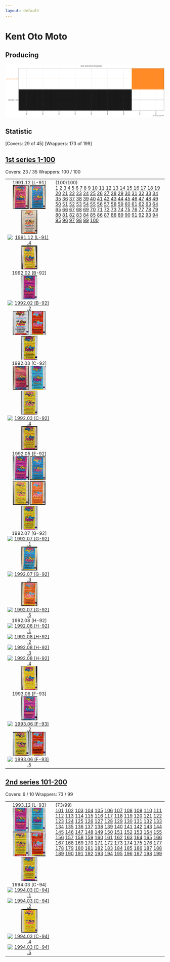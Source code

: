 ```yaml
---
layout: default
---
```


# Kent Oto Moto

## Producing

![producing](kent_turbo_producing.png "Oto Moto Producing")

## Statistic


\[Covers: 29 of 45\]
\[Wrappers: 173 of 199\]

## [1st series 1-100](1-100)

Covers: 23 / 35
Wrappers: 100 / 100

<table style="width:100%">
    <tr style="vertical-align: top;">
        <td style="width:30%;text-align: center">
            1991.12 [L-91] <br/>
            <a href='1-100/thumbnails/outer/1991_12{L-91}[5]/1.5.png' target='_blank'><img src='1-100/thumbnails/outer/1991_12{L-91}[5]/1.5.png' width='50' alt='1991.12 [L-91] .1'/></a>
            <a href='1-100/thumbnails/outer/1991_12{L-91}[5]/2.5.png' target='_blank'><img src='1-100/thumbnails/outer/1991_12{L-91}[5]/2.5.png' width='50' alt='1991.12 [L-91] .2'/></a>
            <a href='1-100/thumbnails/outer/1991_12{L-91}[5]/3.5.png' target='_blank'><img src='1-100/thumbnails/outer/1991_12{L-91}[5]/3.5.png' width='50' alt='1991.12 [L-91] .3'/></a>
            <a href='/collection/gum_wrappers/kent/turbo//missed_outer.png' target='_blank'><img src='/collection/gum_wrappers/kent/turbo//missed_outer.png' width='50' alt='1991.12 [L-91] .4'/></a>
            <a href='1-100/thumbnails/outer/1991_12{L-91}[5]/5.5.png' target='_blank'><img src='1-100/thumbnails/outer/1991_12{L-91}[5]/5.5.png' width='50' alt='1991.12 [L-91] .5'/></a>
            <br/>1992.02 [B-92] <br/>
            <a href='1-100/thumbnails/outer/1992_02{B-92}[5]/1.5.png' target='_blank'><img src='1-100/thumbnails/outer/1992_02{B-92}[5]/1.5.png' width='50' alt='1992.02 [B-92] .1'/></a>
            <a href='/collection/gum_wrappers/kent/turbo//missed_outer.png' target='_blank'><img src='/collection/gum_wrappers/kent/turbo//missed_outer.png' width='50' alt='1992.02 [B-92] .2'/></a>
            <a href='1-100/thumbnails/outer/1992_02{B-92}[5]/3.5.png' target='_blank'><img src='1-100/thumbnails/outer/1992_02{B-92}[5]/3.5.png' width='50' alt='1992.02 [B-92] .3'/></a>
            <a href='1-100/thumbnails/outer/1992_02{B-92}[5]/4.5.png' target='_blank'><img src='1-100/thumbnails/outer/1992_02{B-92}[5]/4.5.png' width='50' alt='1992.02 [B-92] .4'/></a>
            <a href='1-100/thumbnails/outer/1992_02{B-92}[5]/5.5.png' target='_blank'><img src='1-100/thumbnails/outer/1992_02{B-92}[5]/5.5.png' width='50' alt='1992.02 [B-92] .5'/></a>
            <br/>1992.03 [C-92] <br/>
            <a href='1-100/thumbnails/outer/1992_03{C-92}[5]/1.5.png' target='_blank'><img src='1-100/thumbnails/outer/1992_03{C-92}[5]/1.5.png' width='50' alt='1992.03 [C-92] .1'/></a>
            <a href='1-100/thumbnails/outer/1992_03{C-92}[5]/2.5.png' target='_blank'><img src='1-100/thumbnails/outer/1992_03{C-92}[5]/2.5.png' width='50' alt='1992.03 [C-92] .2'/></a>
            <a href='1-100/thumbnails/outer/1992_03{C-92}[5]/3.5.png' target='_blank'><img src='1-100/thumbnails/outer/1992_03{C-92}[5]/3.5.png' width='50' alt='1992.03 [C-92] .3'/></a>
            <a href='/collection/gum_wrappers/kent/turbo//missed_outer.png' target='_blank'><img src='/collection/gum_wrappers/kent/turbo//missed_outer.png' width='50' alt='1992.03 [C-92] .4'/></a>
            <a href='1-100/thumbnails/outer/1992_03{C-92}[5]/5.5.png' target='_blank'><img src='1-100/thumbnails/outer/1992_03{C-92}[5]/5.5.png' width='50' alt='1992.03 [C-92] .5'/></a>
            <br/>1992.05 [E-92] <br/>
            <a href='1-100/thumbnails/outer/1992_05{E-92}[5]/1.5.png' target='_blank'><img src='1-100/thumbnails/outer/1992_05{E-92}[5]/1.5.png' width='50' alt='1992.05 [E-92] .1'/></a>
            <a href='1-100/thumbnails/outer/1992_05{E-92}[5]/2.5.png' target='_blank'><img src='1-100/thumbnails/outer/1992_05{E-92}[5]/2.5.png' width='50' alt='1992.05 [E-92] .2'/></a>
            <a href='1-100/thumbnails/outer/1992_05{E-92}[5]/3.5.png' target='_blank'><img src='1-100/thumbnails/outer/1992_05{E-92}[5]/3.5.png' width='50' alt='1992.05 [E-92] .3'/></a>
            <a href='1-100/thumbnails/outer/1992_05{E-92}[5]/4.5.png' target='_blank'><img src='1-100/thumbnails/outer/1992_05{E-92}[5]/4.5.png' width='50' alt='1992.05 [E-92] .4'/></a>
            <a href='1-100/thumbnails/outer/1992_05{E-92}[5]/5.5.png' target='_blank'><img src='1-100/thumbnails/outer/1992_05{E-92}[5]/5.5.png' width='50' alt='1992.05 [E-92] .5'/></a>
            <br/>1992.07 [G-92] <br/>
            <a href='/collection/gum_wrappers/kent/turbo//missed_outer.png' target='_blank'><img src='/collection/gum_wrappers/kent/turbo//missed_outer.png' width='50' alt='1992.07 [G-92] .1'/></a>
            <a href='1-100/thumbnails/outer/1992_07{G-92}[5]/2.4.png' target='_blank'><img src='1-100/thumbnails/outer/1992_07{G-92}[5]/2.4.png' width='50' alt='1992.07 [G-92] .2'/></a>
            <a href='/collection/gum_wrappers/kent/turbo//missed_outer.png' target='_blank'><img src='/collection/gum_wrappers/kent/turbo//missed_outer.png' width='50' alt='1992.07 [G-92] .3'/></a>
            <a href='1-100/thumbnails/outer/1992_07{G-92}[5]/4.4.png' target='_blank'><img src='1-100/thumbnails/outer/1992_07{G-92}[5]/4.4.png' width='50' alt='1992.07 [G-92] .4'/></a>
            <a href='/collection/gum_wrappers/kent/turbo//missed_outer.png' target='_blank'><img src='/collection/gum_wrappers/kent/turbo//missed_outer.png' width='50' alt='1992.07 [G-92] .5'/></a>
            <br/>1992.08 [H-92] <br/>
            <a href='/collection/gum_wrappers/kent/turbo//missed_outer.png' target='_blank'><img src='/collection/gum_wrappers/kent/turbo//missed_outer.png' width='50' alt='1992.08 [H-92] .1'/></a>
            <a href='/collection/gum_wrappers/kent/turbo//missed_outer.png' target='_blank'><img src='/collection/gum_wrappers/kent/turbo//missed_outer.png' width='50' alt='1992.08 [H-92] .2'/></a>
            <a href='/collection/gum_wrappers/kent/turbo//missed_outer.png' target='_blank'><img src='/collection/gum_wrappers/kent/turbo//missed_outer.png' width='50' alt='1992.08 [H-92] .3'/></a>
            <a href='/collection/gum_wrappers/kent/turbo//missed_outer.png' target='_blank'><img src='/collection/gum_wrappers/kent/turbo//missed_outer.png' width='50' alt='1992.08 [H-92] .4'/></a>
            <a href='1-100/thumbnails/outer/1992_08{H-92}[5]/5.3.png' target='_blank'><img src='1-100/thumbnails/outer/1992_08{H-92}[5]/5.3.png' width='50' alt='1992.08 [H-92] .5'/></a>
            <br/>1993.06 [F-93] <br/>
            <a href='1-100/thumbnails/outer/1993_06{F-93}[5]/1.5.png' target='_blank'><img src='1-100/thumbnails/outer/1993_06{F-93}[5]/1.5.png' width='50' alt='1993.06 [F-93] .1'/></a>
            <a href='/collection/gum_wrappers/kent/turbo//missed_outer.png' target='_blank'><img src='/collection/gum_wrappers/kent/turbo//missed_outer.png' width='50' alt='1993.06 [F-93] .2'/></a>
            <a href='1-100/thumbnails/outer/1993_06{F-93}[5]/3.5.png' target='_blank'><img src='1-100/thumbnails/outer/1993_06{F-93}[5]/3.5.png' width='50' alt='1993.06 [F-93] .3'/></a>
            <a href='1-100/thumbnails/outer/1993_06{F-93}[5]/4.5.png' target='_blank'><img src='1-100/thumbnails/outer/1993_06{F-93}[5]/4.5.png' width='50' alt='1993.06 [F-93] .4'/></a>
            <a href='/collection/gum_wrappers/kent/turbo//missed_outer.png' target='_blank'><img src='/collection/gum_wrappers/kent/turbo//missed_outer.png' width='50' alt='1993.06 [F-93] .5'/></a>
            <br/>
        </td>
        <td>
            (100/100)<br/>
            <a class='perfect' href='1-100/thumbnails/inner/1.5.png' title='' target='_blank'>1</a>
            <a class='enough' href='1-100/thumbnails/inner/2.4.png' title='' target='_blank'>2</a>
            <a class='perfect' href='1-100/thumbnails/inner/3.5.png' title='' target='_blank'>3</a>
            <a class='perfect' href='1-100/thumbnails/inner/4.5.png' title='' target='_blank'>4</a>
            <a class='perfect' href='1-100/thumbnails/inner/5.5.png' title='' target='_blank'>5</a>
            <a class='perfect' href='1-100/thumbnails/inner/6.5.png' title='' target='_blank'>6</a>
            <a class='perfect' href='1-100/thumbnails/inner/7.5.png' title='' target='_blank'>7</a>
            <a class='perfect' href='1-100/thumbnails/inner/8.5.png' title='' target='_blank'>8</a>
            <a class='perfect' href='1-100/thumbnails/inner/9.5.png' title='' target='_blank'>9</a>
            <a class='perfect' href='1-100/thumbnails/inner/10.5.png' title='' target='_blank'>10</a>
            <a class='perfect' href='1-100/thumbnails/inner/11.5.png' title='' target='_blank'>11</a>
            <a class='perfect' href='1-100/thumbnails/inner/12.5.png' title='' target='_blank'>12</a>
            <a class='perfect' href='1-100/thumbnails/inner/13.5.png' title='' target='_blank'>13</a>
            <a class='perfect' href='1-100/thumbnails/inner/14.5.png' title='' target='_blank'>14</a>
            <a class='enough' href='1-100/thumbnails/inner/15.4.png' title='' target='_blank'>15</a>
            <a class='perfect' href='1-100/thumbnails/inner/16.5.png' title='' target='_blank'>16</a>
            <a class='perfect' href='1-100/thumbnails/inner/17.5.png' title='' target='_blank'>17</a>
            <a class='perfect' href='1-100/thumbnails/inner/18.5.png' title='' target='_blank'>18</a>
            <a class='perfect' href='1-100/thumbnails/inner/19.5.png' title='' target='_blank'>19</a>
            <a class='perfect' href='1-100/thumbnails/inner/20.5.png' title='' target='_blank'>20</a>
            <a class='perfect' href='1-100/thumbnails/inner/21.5.png' title='' target='_blank'>21</a>
            <a class='perfect' href='1-100/thumbnails/inner/22.5.png' title='' target='_blank'>22</a>
            <a class='enough' href='1-100/thumbnails/inner/23.4.png' title='' target='_blank'>23</a>
            <a class='perfect' href='1-100/thumbnails/inner/24.5.png' title='' target='_blank'>24</a>
            <a class='perfect' href='1-100/thumbnails/inner/25.5.png' title='' target='_blank'>25</a>
            <a class='perfect' href='1-100/thumbnails/inner/26.5.png' title='' target='_blank'>26</a>
            <a class='perfect' href='1-100/thumbnails/inner/27.5.png' title='' target='_blank'>27</a>
            <a class='perfect' href='1-100/thumbnails/inner/28.5.png' title='' target='_blank'>28</a>
            <a class='enough' href='1-100/thumbnails/inner/29.4.png' title='' target='_blank'>29</a>
            <a class='perfect' href='1-100/thumbnails/inner/30.5.png' title='' target='_blank'>30</a>
            <a class='perfect' href='1-100/thumbnails/inner/31.5.png' title='' target='_blank'>31</a>
            <a class='perfect' href='1-100/thumbnails/inner/32.5.png' title='' target='_blank'>32</a>
            <a class='enough' href='1-100/thumbnails/inner/33.4.png' title='' target='_blank'>33</a>
            <a class='perfect' href='1-100/thumbnails/inner/34.5.png' title='' target='_blank'>34</a>
            <a class='perfect' href='1-100/thumbnails/inner/35.5.png' title='' target='_blank'>35</a>
            <a class='perfect' href='1-100/thumbnails/inner/36.5.png' title='' target='_blank'>36</a>
            <a class='perfect' href='1-100/thumbnails/inner/37.5.png' title='' target='_blank'>37</a>
            <a class='enough' href='1-100/thumbnails/inner/38.4.png' title='' target='_blank'>38</a>
            <a class='enough' href='1-100/thumbnails/inner/39.4.png' title='' target='_blank'>39</a>
            <a class='perfect' href='1-100/thumbnails/inner/40.5.png' title='' target='_blank'>40</a>
            <a class='perfect' href='1-100/thumbnails/inner/41.5.png' title='' target='_blank'>41</a>
            <a class='perfect' href='1-100/thumbnails/inner/42.5.png' title='' target='_blank'>42</a>
            <a class='perfect' href='1-100/thumbnails/inner/43.5.png' title='' target='_blank'>43</a>
            <a class='perfect' href='1-100/thumbnails/inner/44.5.png' title='' target='_blank'>44</a>
            <a class='enough' href='1-100/thumbnails/inner/45.4.png' title='' target='_blank'>45</a>
            <a class='perfect' href='1-100/thumbnails/inner/46.5.png' title='' target='_blank'>46</a>
            <a class='perfect' href='1-100/thumbnails/inner/47.5.png' title='' target='_blank'>47</a>
            <a class='perfect' href='1-100/thumbnails/inner/48.5.png' title='' target='_blank'>48</a>
            <a class='perfect' href='1-100/thumbnails/inner/49.5.png' title='' target='_blank'>49</a>
            <a class='enough' href='1-100/thumbnails/inner/50.4.png' title='' target='_blank'>50</a>
            <a class='perfect' href='1-100/thumbnails/inner/51.5.png' title='' target='_blank'>51</a>
            <a class='enough' href='1-100/thumbnails/inner/52.4.png' title='' target='_blank'>52</a>
            <a class='perfect' href='1-100/thumbnails/inner/53.5.png' title='' target='_blank'>53</a>
            <a class='perfect' href='1-100/thumbnails/inner/54.5.png' title='' target='_blank'>54</a>
            <a class='perfect' href='1-100/thumbnails/inner/55.5.png' title='' target='_blank'>55</a>
            <a class='perfect' href='1-100/thumbnails/inner/56.5.png' title='' target='_blank'>56</a>
            <a class='perfect' href='1-100/thumbnails/inner/57.5.png' title='' target='_blank'>57</a>
            <a class='perfect' href='1-100/thumbnails/inner/58.5.png' title='' target='_blank'>58</a>
            <a class='perfect' href='1-100/thumbnails/inner/59.5.png' title='' target='_blank'>59</a>
            <a class='enough' href='1-100/thumbnails/inner/60.4.png' title='' target='_blank'>60</a>
            <a class='perfect' href='1-100/thumbnails/inner/61.5.png' title='' target='_blank'>61</a>
            <a class='perfect' href='1-100/thumbnails/inner/62.5.png' title='' target='_blank'>62</a>
            <a class='perfect' href='1-100/thumbnails/inner/63.5.png' title='' target='_blank'>63</a>
            <a class='perfect' href='1-100/thumbnails/inner/64.5.png' title='' target='_blank'>64</a>
            <a class='perfect' href='1-100/thumbnails/inner/65.5.png' title='' target='_blank'>65</a>
            <a class='perfect' href='1-100/thumbnails/inner/66.5.png' title='' target='_blank'>66</a>
            <a class='perfect' href='1-100/thumbnails/inner/67.5.png' title='' target='_blank'>67</a>
            <a class='perfect' href='1-100/thumbnails/inner/68.5.png' title='' target='_blank'>68</a>
            <a class='perfect' href='1-100/thumbnails/inner/69.5.png' title='' target='_blank'>69</a>
            <a class='perfect' href='1-100/thumbnails/inner/70.5.png' title='' target='_blank'>70</a>
            <a class='perfect' href='1-100/thumbnails/inner/71.5.png' title='' target='_blank'>71</a>
            <a class='perfect' href='1-100/thumbnails/inner/72.5.png' title='' target='_blank'>72</a>
            <a class='perfect' href='1-100/thumbnails/inner/73.5.png' title='' target='_blank'>73</a>
            <a class='perfect' href='1-100/thumbnails/inner/74.5.png' title='' target='_blank'>74</a>
            <a class='perfect' href='1-100/thumbnails/inner/75.5.png' title='' target='_blank'>75</a>
            <a class='perfect' href='1-100/thumbnails/inner/76.5.png' title='' target='_blank'>76</a>
            <a class='perfect' href='1-100/thumbnails/inner/77.5.png' title='' target='_blank'>77</a>
            <a class='perfect' href='1-100/thumbnails/inner/78.5.png' title='' target='_blank'>78</a>
            <a class='perfect' href='1-100/thumbnails/inner/79.5.png' title='' target='_blank'>79</a>
            <a class='perfect' href='1-100/thumbnails/inner/80.5.png' title='' target='_blank'>80</a>
            <a class='perfect' href='1-100/thumbnails/inner/81.5.png' title='' target='_blank'>81</a>
            <a class='perfect' href='1-100/thumbnails/inner/82.5.png' title='' target='_blank'>82</a>
            <a class='perfect' href='1-100/thumbnails/inner/83.5.png' title='' target='_blank'>83</a>
            <a class='perfect' href='1-100/thumbnails/inner/84.5.png' title='' target='_blank'>84</a>
            <a class='enough' href='1-100/thumbnails/inner/85.4.png' title='' target='_blank'>85</a>
            <a class='perfect' href='1-100/thumbnails/inner/86.5.png' title='' target='_blank'>86</a>
            <a class='perfect' href='1-100/thumbnails/inner/87.5.png' title='' target='_blank'>87</a>
            <a class='enough' href='1-100/thumbnails/inner/88.4.png' title='' target='_blank'>88</a>
            <a class='perfect' href='1-100/thumbnails/inner/89.5.png' title='' target='_blank'>89</a>
            <a class='perfect' href='1-100/thumbnails/inner/90.5.png' title='' target='_blank'>90</a>
            <a class='perfect' href='1-100/thumbnails/inner/91.5.png' title='' target='_blank'>91</a>
            <a class='perfect' href='1-100/thumbnails/inner/92.5.png' title='' target='_blank'>92</a>
            <a class='perfect' href='1-100/thumbnails/inner/93.5.png' title='' target='_blank'>93</a>
            <a class='perfect' href='1-100/thumbnails/inner/94.5.png' title='' target='_blank'>94</a>
            <a class='perfect' href='1-100/thumbnails/inner/95.5.png' title='' target='_blank'>95</a>
            <a class='enough' href='1-100/thumbnails/inner/96.4.png' title='' target='_blank'>96</a>
            <a class='perfect' href='1-100/thumbnails/inner/97.5.png' title='' target='_blank'>97</a>
            <a class='perfect' href='1-100/thumbnails/inner/98.5.png' title='' target='_blank'>98</a>
            <a class='perfect' href='1-100/thumbnails/inner/99.5.png' title='' target='_blank'>99</a>
            <a class='perfect' href='1-100/thumbnails/inner/100.5.png' title='' target='_blank'>100</a>
        </td>
    </tr>
</table>

## [2nd series 101-200](101-200)

Covers: 6 / 10
Wrappers: 73 / 99

<table style="width:100%">
    <tr style="vertical-align: top;">
        <td style="width:30%;text-align: center">
            1993.12 [L-93] <br/>
            <a href='101-200/thumbnails/outer/1993_12{L-93}[5]/1.5.png' target='_blank'><img src='101-200/thumbnails/outer/1993_12{L-93}[5]/1.5.png' width='50' alt='1993.12 [L-93] .1'/></a>
            <a href='101-200/thumbnails/outer/1993_12{L-93}[5]/2.5.png' target='_blank'><img src='101-200/thumbnails/outer/1993_12{L-93}[5]/2.5.png' width='50' alt='1993.12 [L-93] .2'/></a>
            <a href='101-200/thumbnails/outer/1993_12{L-93}[5]/3.5.png' target='_blank'><img src='101-200/thumbnails/outer/1993_12{L-93}[5]/3.5.png' width='50' alt='1993.12 [L-93] .3'/></a>
            <a href='101-200/thumbnails/outer/1993_12{L-93}[5]/4.5.png' target='_blank'><img src='101-200/thumbnails/outer/1993_12{L-93}[5]/4.5.png' width='50' alt='1993.12 [L-93] .4'/></a>
            <a href='101-200/thumbnails/outer/1993_12{L-93}[5]/5.5.png' target='_blank'><img src='101-200/thumbnails/outer/1993_12{L-93}[5]/5.5.png' width='50' alt='1993.12 [L-93] .5'/></a>
            <br/>1994.03 [C-94] <br/>
            <a href='/collection/gum_wrappers/kent/turbo//missed_outer.png' target='_blank'><img src='/collection/gum_wrappers/kent/turbo//missed_outer.png' width='50' alt='1994.03 [C-94] .1'/></a>
            <a href='/collection/gum_wrappers/kent/turbo//missed_outer.png' target='_blank'><img src='/collection/gum_wrappers/kent/turbo//missed_outer.png' width='50' alt='1994.03 [C-94] .2'/></a>
            <a href='101-200/thumbnails/outer/1994_03{C-94}[5]/3.5.png' target='_blank'><img src='101-200/thumbnails/outer/1994_03{C-94}[5]/3.5.png' width='50' alt='1994.03 [C-94] .3'/></a>
            <a href='/collection/gum_wrappers/kent/turbo//missed_outer.png' target='_blank'><img src='/collection/gum_wrappers/kent/turbo//missed_outer.png' width='50' alt='1994.03 [C-94] .4'/></a>
            <a href='/collection/gum_wrappers/kent/turbo//missed_outer.png' target='_blank'><img src='/collection/gum_wrappers/kent/turbo//missed_outer.png' width='50' alt='1994.03 [C-94] .5'/></a>
            <br/>
        </td>
        <td>
            (73/99)<br/>
            <a class='enough' href='101-200/thumbnails/inner/101.4.png' title='' target='_blank'>101</a>
            <a class='perfect' href='101-200/thumbnails/inner/102.5.png' title='' target='_blank'>102</a>
            <a class='missed' href='missed.png' title='' target='_blank'>103</a>
            <a class='perfect' href='101-200/thumbnails/inner/104.5.png' title='' target='_blank'>104</a>
            <a class='missed' href='missed.png' title='' target='_blank'>105</a>
            <a class='missed' href='missed.png' title='' target='_blank'>106</a>
            <a class='perfect' href='101-200/thumbnails/inner/107.5.png' title='' target='_blank'>107</a>
            <a class='perfect' href='101-200/thumbnails/inner/108.5.png' title='' target='_blank'>108</a>
            <a class='missed' href='missed.png' title='' target='_blank'>109</a>
            <a class='missed' href='missed.png' title='' target='_blank'>110</a>
            <a class='perfect' href='101-200/thumbnails/inner/111.5.png' title='' target='_blank'>111</a>
            <a class='perfect' href='101-200/thumbnails/inner/112.5.png' title='' target='_blank'>112</a>
            <a class='perfect' href='101-200/thumbnails/inner/113.5.png' title='' target='_blank'>113</a>
            <a class='enough' href='101-200/thumbnails/inner/114.4.png' title='' target='_blank'>114</a>
            <a class='perfect' href='101-200/thumbnails/inner/115.5.png' title='' target='_blank'>115</a>
            <a class='enough' href='101-200/thumbnails/inner/116.4.png' title='' target='_blank'>116</a>
            <a class='perfect' href='101-200/thumbnails/inner/117.5.png' title='' target='_blank'>117</a>
            <a class='perfect' href='101-200/thumbnails/inner/118.5.png' title='' target='_blank'>118</a>
            <a class='perfect' href='101-200/thumbnails/inner/119.5.png' title='' target='_blank'>119</a>
            <a class='perfect' href='101-200/thumbnails/inner/120.5.png' title='' target='_blank'>120</a>
            <a class='enough' href='101-200/thumbnails/inner/121.4.png' title='' target='_blank'>121</a>
            <a class='perfect' href='101-200/thumbnails/inner/122.5.png' title='' target='_blank'>122</a>
            <a class='perfect' href='101-200/thumbnails/inner/123.5.png' title='' target='_blank'>123</a>
            <a class='missed' href='missed.png' title='' target='_blank'>124</a>
            <a class='missed' href='missed.png' title='' target='_blank'>125</a>
            <a class='perfect' href='101-200/thumbnails/inner/126.5.png' title='' target='_blank'>126</a>
            <a class='missed' href='missed.png' title='' target='_blank'>127</a>
            <a class='perfect' href='101-200/thumbnails/inner/128.5.png' title='' target='_blank'>128</a>
            <a class='good' href='101-200/thumbnails/inner/129.3.png' title='' target='_blank'>129</a>
            <a class='missed' href='missed.png' title='' target='_blank'>130</a>
            <a class='perfect' href='101-200/thumbnails/inner/131.5.png' title='' target='_blank'>131</a>
            <a class='perfect' href='101-200/thumbnails/inner/132.5.png' title='' target='_blank'>132</a>
            <a class='perfect' href='101-200/thumbnails/inner/133.5.png' title='' target='_blank'>133</a>
            <a class='perfect' href='101-200/thumbnails/inner/134.5.png' title='' target='_blank'>134</a>
            <a class='perfect' href='101-200/thumbnails/inner/135.5.png' title='' target='_blank'>135</a>
            <a class='enough' href='101-200/thumbnails/inner/136.4.png' title='' target='_blank'>136</a>
            <a class='perfect' href='101-200/thumbnails/inner/137.5.png' title='' target='_blank'>137</a>
            <a class='perfect' href='101-200/thumbnails/inner/138.5.png' title='' target='_blank'>138</a>
            <a class='perfect' href='101-200/thumbnails/inner/139.5.png' title='' target='_blank'>139</a>
            <a class='perfect' href='101-200/thumbnails/inner/140.5.png' title='' target='_blank'>140</a>
            <a class='perfect' href='101-200/thumbnails/inner/141.5.png' title='' target='_blank'>141</a>
            <a class='perfect' href='101-200/thumbnails/inner/142.5.png' title='' target='_blank'>142</a>
            <a class='perfect' href='101-200/thumbnails/inner/143.5.png' title='' target='_blank'>143</a>
            <a class='enough' href='101-200/thumbnails/inner/144.4.png' title='' target='_blank'>144</a>
            <a class='perfect' href='101-200/thumbnails/inner/145.5.png' title='' target='_blank'>145</a>
            <a class='perfect' href='101-200/thumbnails/inner/146.5.png' title='' target='_blank'>146</a>
            <a class='perfect' href='101-200/thumbnails/inner/147.5.png' title='' target='_blank'>147</a>
            <a class='missed' href='missed.png' title='' target='_blank'>148</a>
            <a class='perfect' href='101-200/thumbnails/inner/149.5.png' title='' target='_blank'>149</a>
            <a class='perfect' href='101-200/thumbnails/inner/150.5.png' title='' target='_blank'>150</a>
            <a class='missed' href='missed.png' title='' target='_blank'>151</a>
            <a class='perfect' href='101-200/thumbnails/inner/152.5.png' title='' target='_blank'>152</a>
            <a class='missed' href='missed.png' title='' target='_blank'>153</a>
            <a class='missed' href='missed.png' title='' target='_blank'>154</a>
            <a class='missed' href='missed.png' title='' target='_blank'>155</a>
            <a class='perfect' href='101-200/thumbnails/inner/156.5.png' title='' target='_blank'>156</a>
            <a class='missed' href='missed.png' title='' target='_blank'>157</a>
            <a class='missed' href='missed.png' title='' target='_blank'>158</a>
            <a class='perfect' href='101-200/thumbnails/inner/159.5.png' title='' target='_blank'>159</a>
            <a class='perfect' href='101-200/thumbnails/inner/160.5.png' title='' target='_blank'>160</a>
            <a class='perfect' href='101-200/thumbnails/inner/161.5.png' title='' target='_blank'>161</a>
            <a class='perfect' href='101-200/thumbnails/inner/162.5.png' title='' target='_blank'>162</a>
            <a class='perfect' href='101-200/thumbnails/inner/163.5.png' title='' target='_blank'>163</a>
            <a class='perfect' href='101-200/thumbnails/inner/164.5.png' title='' target='_blank'>164</a>
            <a class='perfect' href='101-200/thumbnails/inner/165.5.png' title='' target='_blank'>165</a>
            <a class='enough' href='101-200/thumbnails/inner/166.4.png' title='' target='_blank'>166</a>
            <a class='perfect' href='101-200/thumbnails/inner/167.5.png' title='' target='_blank'>167</a>
            <a class='perfect' href='101-200/thumbnails/inner/168.5.png' title='' target='_blank'>168</a>
            <a class='perfect' href='101-200/thumbnails/inner/169.5.png' title='' target='_blank'>169</a>
            <a class='perfect' href='101-200/thumbnails/inner/170.5.png' title='' target='_blank'>170</a>
            <a class='perfect' href='101-200/thumbnails/inner/171.5.png' title='' target='_blank'>171</a>
            <a class='missed' href='missed.png' title='' target='_blank'>172</a>
            <a class='perfect' href='101-200/thumbnails/inner/173.5.png' title='' target='_blank'>173</a>
            <a class='enough' href='101-200/thumbnails/inner/174.4.png' title='' target='_blank'>174</a>
            <a class='enough' href='101-200/thumbnails/inner/175.4.png' title='' target='_blank'>175</a>
            <a class='perfect' href='101-200/thumbnails/inner/176.5.png' title='' target='_blank'>176</a>
            <a class='perfect' href='101-200/thumbnails/inner/177.5.png' title='' target='_blank'>177</a>
            <a class='perfect' href='101-200/thumbnails/inner/178.5.png' title='' target='_blank'>178</a>
            <a class='missed' href='missed.png' title='' target='_blank'>179</a>
            <a class='missed' href='missed.png' title='' target='_blank'>180</a>
            <a class='missed' href='missed.png' title='' target='_blank'>181</a>
            <a class='missed' href='missed.png' title='' target='_blank'>182</a>
            <a class='enough' href='101-200/thumbnails/inner/183.4.png' title='' target='_blank'>183</a>
            <a class='enough' href='101-200/thumbnails/inner/184.4.png' title='' target='_blank'>184</a>
            <a class='perfect' href='101-200/thumbnails/inner/185.5.png' title='' target='_blank'>185</a>
            <a class='perfect' href='101-200/thumbnails/inner/186.5.png' title='' target='_blank'>186</a>
            <a class='perfect' href='101-200/thumbnails/inner/187.5.png' title='' target='_blank'>187</a>
            <a class='missed' href='missed.png' title='' target='_blank'>188</a>
            <a class='perfect' href='101-200/thumbnails/inner/189.5.png' title='' target='_blank'>189</a>
            <a class='perfect' href='101-200/thumbnails/inner/190.5.png' title='' target='_blank'>190</a>
            <a class='perfect' href='101-200/thumbnails/inner/191.5.png' title='' target='_blank'>191</a>
            <a class='perfect' href='101-200/thumbnails/inner/192.5.png' title='' target='_blank'>192</a>
            <a class='perfect' href='101-200/thumbnails/inner/193.5.png' title='' target='_blank'>193</a>
            <a class='missed' href='missed.png' title='' target='_blank'>194</a>
            <a class='missed' href='missed.png' title='' target='_blank'>195</a>
            <a class='missed' href='missed.png' title='' target='_blank'>196</a>
            <a class='perfect' href='101-200/thumbnails/inner/197.5.png' title='' target='_blank'>197</a>
            <a class='missed' href='missed.png' title='' target='_blank'>198</a>
            <a class='perfect' href='101-200/thumbnails/inner/199.5.png' title='' target='_blank'>199</a>
        </td>
    </tr>
</table>
